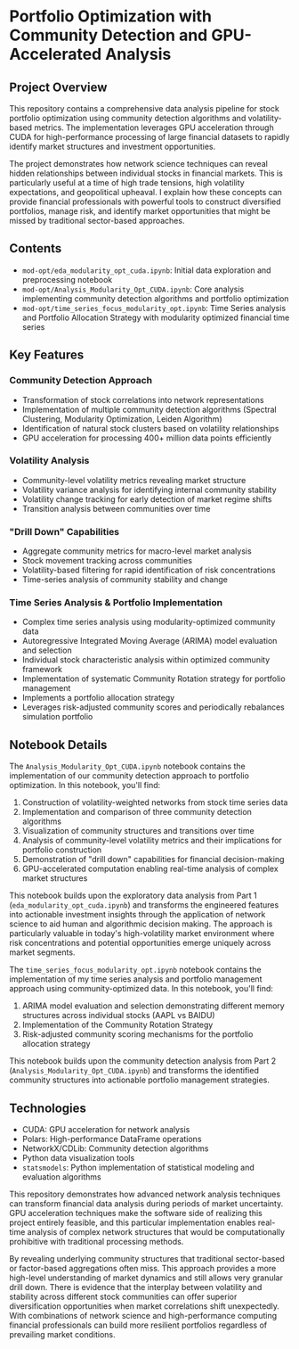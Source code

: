 # Portfolio Optimization with Community Detection and GPU-Accelerated Analysis

## Project Overview
This repository contains a comprehensive data analysis pipeline for stock portfolio optimization using community detection algorithms and volatility-based metrics. The implementation leverages GPU acceleration through CUDA for high-performance processing of large financial datasets to rapidly identify market structures and investment opportunities.

The project demonstrates how network science techniques can reveal hidden relationships between individual stocks in financial markets. This is particularly useful at a time of high trade tensions, high volatility expectations, and geopolitical upheaval. I explain how these concepts can provide financial professionals with powerful tools to construct diversified portfolios, manage risk, and identify market opportunities that might be missed by traditional sector-based approaches.

## Contents
- `mod-opt/eda_modularity_opt_cuda.ipynb`: Initial data exploration and preprocessing notebook
- `mod-opt/Analysis_Modularity_Opt_CUDA.ipynb`: Core analysis implementing community detection algorithms and portfolio optimization
- `mod-opt/time_series_focus_modularity_opt.ipynb`: Time Series analysis and Portfolio Allocation Strategy with modularity optimized financial time series

## Key Features

### Community Detection Approach
- Transformation of stock correlations into network representations
- Implementation of multiple community detection algorithms (Spectral Clustering, Modularity Optimization, Leiden Algorithm)
- Identification of natural stock clusters based on volatility relationships
- GPU acceleration for processing 400+ million data points efficiently

### Volatility Analysis
- Community-level volatility metrics revealing market structure
- Volatility variance analysis for identifying internal community stability
- Volatility change tracking for early detection of market regime shifts
- Transition analysis between communities over time

### "Drill Down" Capabilities
- Aggregate community metrics for macro-level market analysis
- Stock movement tracking across communities
- Volatility-based filtering for rapid identification of risk concentrations
- Time-series analysis of community stability and change

### Time Series Analysis & Portfolio Implementation
- Complex time series analysis using modularity-optimized community data
- Autoregressive Integrated Moving Average (ARIMA) model evaluation and selection 
- Individual stock characteristic analysis within optimized community framework
- Implementation of systematic Community Rotation strategy for portfolio management
- Implements a portfolio allocation strategy
- Leverages risk-adjusted community scores and periodically rebalances simulation portfolio

## Notebook Details

The `Analysis_Modularity_Opt_CUDA.ipynb` notebook contains the implementation of our community detection approach to portfolio optimization. In this notebook, you'll find:

1. Construction of volatility-weighted networks from stock time series data
2. Implementation and comparison of three community detection algorithms
3. Visualization of community structures and transitions over time
4. Analysis of community-level volatility metrics and their implications for portfolio construction
5. Demonstration of "drill down" capabilities for financial decision-making
6. GPU-accelerated computation enabling real-time analysis of complex market structures

This notebook builds upon the exploratory data analysis from Part 1 (`eda_modularity_opt_cuda.ipynb`) and transforms the engineered features into actionable investment insights through the application of network science to aid human and algorithmic decision making. The approach is particularly valuable in today's high-volatility market environment where risk concentrations and potential opportunities emerge uniquely across market segments.

The `time_series_focus_modularity_opt.ipynb` notebook contains the implementation of my time series analysis and portfolio management approach using community-optimized data. In this notebook, you'll find:

1. ARIMA model evaluation and selection demonstrating different memory structures across individual stocks (AAPL vs BAIDU)
2. Implementation of the Community Rotation Strategy
3. Risk-adjusted community scoring mechanisms for the portfolio allocation strategy

This notebook builds upon the community detection analysis from Part 2 (`Analysis_Modularity_Opt_CUDA.ipynb`) and transforms the identified community structures into actionable portfolio management strategies. 

## Technologies
- CUDA: GPU acceleration for network analysis
- Polars: High-performance DataFrame operations
- NetworkX/CDLib: Community detection algorithms
- Python data visualization tools
- `statsmodels`: Python implementation of statistical modeling and evaluation algorithms

This repository demonstrates how advanced network analysis techniques can transform financial data analysis during periods of market uncertainty. GPU acceleration techniques make the software side of realizing this project entirely feasible, and this particular implementation enables real-time analysis of complex network structures that would be computationally prohibitive with traditional processing methods.

By revealing underlying community structures that traditional sector-based or factor-based aggregations often miss. This approach provides a more high-level understanding of market dynamics and still allows very granular drill down. There is evidence that the interplay between volatility and stability across different stock communities can offer superior diversification opportunities when market correlations shift unexpectedly. With combinations of network science and high-performance computing financial professionals can build more resilient portfolios regardless of prevailing market conditions.

